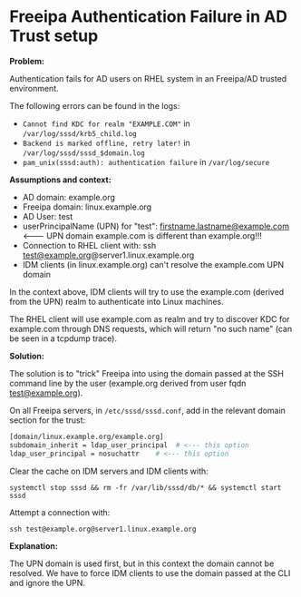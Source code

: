 # Freeipa Authentication Failure in AD Trust setup

**Problem:**

Authentication fails for AD users on RHEL system in an Freeipa/AD trusted environment.

The following errors can be found in the logs:

- `Cannot find KDC for realm "EXAMPLE.COM"` in `/var/log/sssd/krb5_child.log`
- `Backend is marked offline, retry later!` in `/var/log/sssd/sssd_$domain.log`
- `pam_unix(sssd:auth): authentication failure` in `/var/log/secure`

**Assumptions and context:**

- AD domain: example.org
- Freeipa domain: linux.example.org
- AD User: test
- userPrincipalName (UPN) for "test": firstname.lastname@example.com <--- UPN domain example.com is different than example.org!!!
- Connection to RHEL client with: ssh test@example.org@server1.linux.example.org
- IDM clients (in linux.example.org) can't resolve the example.com UPN domain

In the context above, IDM clients will try to use the example.com (derived from the UPN) realm to authenticate into Linux machines.

The RHEL client will use example.com as realm and try to discover KDC for example.com through DNS requests, which will return "no such name" (can be seen in a tcpdump trace).

**Solution:**

The solution is to "trick" Freeipa into using the domain passed at the SSH command line by the user (example.org derived from user fqdn test@example.org).

On all Freeipa servers, in `/etc/sssd/sssd.conf`, add in the relevant domain section for the trust:

```bash
[domain/linux.example.org/example.org]
subdomain_inherit = ldap_user_principal  # <--- this option
ldap_user_principal = nosuchattr    # <--- this option
```

Clear the cache on IDM servers and IDM clients with:

`systemctl stop sssd && rm -fr /var/lib/sssd/db/* && systemctl start sssd`

Attempt a connection with:

`ssh test@example.org@server1.linux.example.org`

**Explanation:**

The UPN domain is used first, but in this context the domain cannot be resolved. We have to force IDM clients to use the domain passed at the CLI and ignore the UPN.